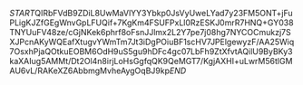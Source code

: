 $START$QIRbFVdB9ZDiL8UwMaVlYY3Ybkp0JsVyUweLYad7y23FM5ONT+jFuPLigKJZfGEgWnvGpLFUQif+7KgKm4FSUFPxLl0RzESKJ0mrR7HNQ+GY038TNYUuFV48ze/cGjNKek6phrf8oFsnJJlmx2L2Y7pe7j08hg7NYCOCmukzj7SXJPcnAKyWQEafXtugvYWmTm7Jt3iDgPOiuBF1scHV7JPElgewyzF/AA25Wiq7OsxhPjaQOtkuEOBM6OdH9uS5gu9hDFc4gc07LbFh9ZtXfvtAQilU9ByBKy3kaXAIug5AMMt/Dt2Ol4n8irjLoHsGgfqQK9QeMGT7/KgjAXHI+uLwrM56tlGMAU6vL/RAKeXZ6AbbmgMvheAygOqBJ9kp$END$
